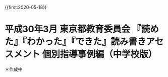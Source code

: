 <!-- heading: 平成30年都教アセスメント個別（中学校版） -->

{{first:2020-05-18}}

# 平成30年3月 東京都教育委員会 『読めた』『わかった』『できた』読み書きアセスメント 個別指導事例編（中学校版）

＊作成中